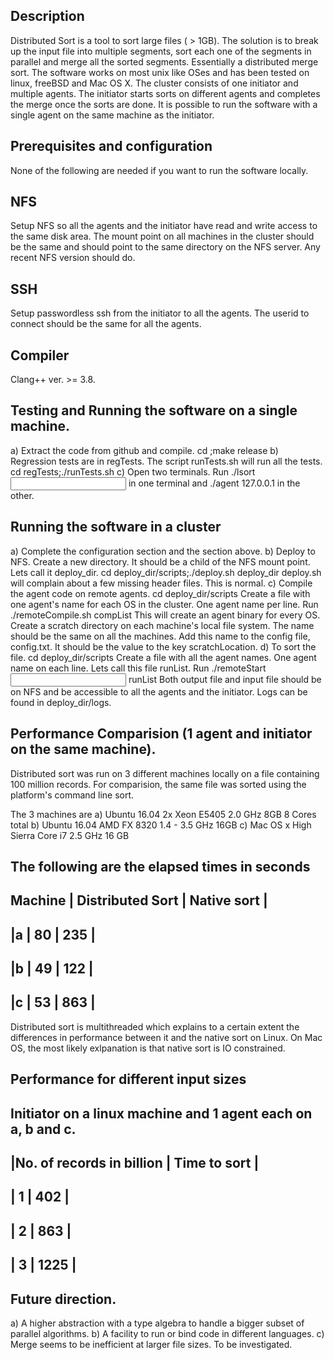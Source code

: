 
Description
-----------

Distributed Sort is a tool to sort large files ( > 1GB). The solution 
is to break up the input file into multiple segments, sort each one of 
the segments in parallel and merge all the sorted segments. Essentially 
a distributed merge sort. The software works on most unix like OSes 
and has been tested on linux, freeBSD and Mac OS X. The cluster consists 
of one initiator and multiple agents.  The initiator starts sorts on 
different agents and completes the merge once the sorts are done.
It is possible to run the software with a single agent on the same machine 
as the initiator.

Prerequisites and configuration
-------------------------------
None of the following are needed if you want to run the software locally.

NFS
---
Setup NFS so all the agents and the initiator have read and write 
access to the same disk area. The mount point on all machines in the 
cluster should be the same and should point to the same directory on 
the NFS server. Any recent NFS version should do.

SSH
---
Setup passwordless ssh from the initiator to all the agents. The userid 
to connect should be the same for all the agents.

Compiler
--------
Clang++ ver. >= 3.8.

Testing and Running the software on a single machine.
-----------------------------------------------------
a) Extract the code from github and compile. 
   cd <location of extract>;make release
b) Regression tests are in regTests. The script runTests.sh will run all 
   the tests.
   cd regTests;./runTests.sh
c) Open two terminals. Run ./lsort <input file> <output file> in one terminal and
   ./agent 127.0.0.1 in the other.

Running the software in a cluster
----------------------------------
a) Complete the configuration section and the section above.
b) Deploy to NFS.
   Create a new directory. It should be a child of the NFS mount point. 
   Lets call it deploy_dir.
   cd deploy_dir/scripts;./deploy.sh deploy_dir
   deploy.sh will complain about a few missing header files. This is normal.
c) Compile the agent code on remote agents.
   cd deploy_dir/scripts
   Create a file with one agent's name for each OS in the cluster. One 
   agent name per line.
   Run ./remoteCompile.sh compList This will create an agent binary 
   for every OS.
   Create a scratch directory on each machine's local file system. 
   The name should be the same on all the machines. Add this name 
   to the config file, config.txt. It should be the value to the key 
   scratchLocation. 
d) To sort the file. 
   cd deploy_dir/scripts
   Create a file with all the agent names. One agent name on each line. 
   Lets call this file runList.
   Run ./remoteStart <input file> <output file> runList
   Both output file and input file should be on NFS and be accessible to 
   all the agents and the initiator. Logs can be found in deploy_dir/logs.

Performance Comparision (1 agent and initiator on the same machine).
------------------------------------------------------------------
Distributed sort was run on 3 different machines locally on a 
file containing 100 million records. For comparision, the same 
file was sorted using the platform's command line sort. 

The 3 machines are
a) Ubuntu 16.04 2x Xeon E5405 2.0 GHz 8GB 8 Cores total
b) Ubuntu 16.04 AMD FX 8320 1.4 - 3.5 GHz 16GB
c) Mac OS x High Sierra Core i7 2.5 GHz 16 GB

The following are the elapsed times in seconds
------------------------------------------
Machine | Distributed Sort | Native sort |
------------------------------------------
|a      |      80          |   235       |
------------------------------------------
|b      |      49          |   122       |
------------------------------------------
|c      |      53          |   863       |
------------------------------------------

Distributed sort is multithreaded which explains to a certain 
extent the differences in performance between it and the 
native sort on Linux. On Mac OS, the most likely exlpanation is that
native sort is IO constrained.

Performance for different input sizes 
-------------------------------------
Initiator on a linux machine and 1 agent each on a, b and c.
-------------------------------------------
|No. of records in billion | Time to sort |
-------------------------------------------
| 1                        | 402          |
-------------------------------------------
| 2                        | 863          |
-------------------------------------------
| 3                        | 1225         |
-------------------------------------------

Future direction.
-----------------
a) A higher abstraction with a type algebra to handle a bigger subset 
   of parallel algorithms.
b) A facility to run or bind code in different languages. 
c) Merge seems to be inefficient at larger file sizes. 
   To be investigated.
